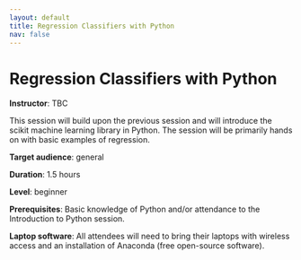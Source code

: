 ```yaml
---
layout: default
title: Regression Classifiers with Python
nav: false
---
```


# Regression Classifiers with Python

**Instructor**: TBC

This session will build upon the previous session and will introduce the scikit machine learning library
in Python. The session will be primarily hands on with basic examples of regression.

**Target audience**: general

<!-- **Course plan**: -->

**Duration**: 1.5 hours

**Level**: beginner

**Prerequisites**: Basic knowledge of Python and/or attendance to the Introduction to Python session.

**Laptop software**: All attendees will need to bring their laptops with wireless access and an
installation of Anaconda (free open-source software).
